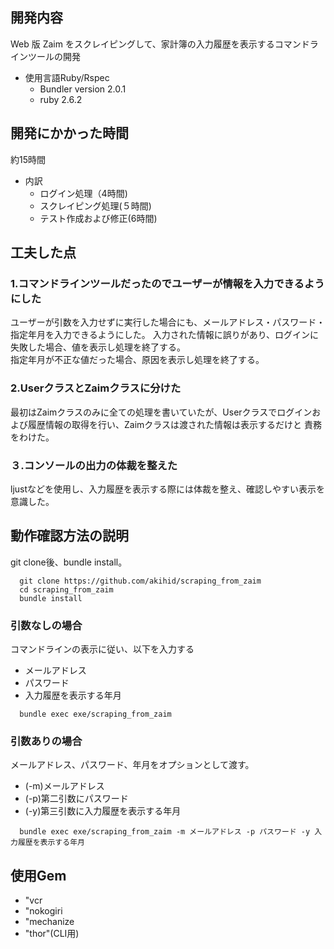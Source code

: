 ## 開発内容

Web 版 Zaim をスクレイピングして、家計簿の入力履歴を表示するコマンドラインツールの開発
- 使用言語Ruby/Rspec
  - Bundler version 2.0.1
  - ruby 2.6.2


## 開発にかかった時間

約15時間
- 内訳
  - ログイン処理（4時間)
  - スクレイピング処理(５時間)
  - テスト作成および修正(6時間)


## 工夫した点

### 1.コマンドラインツールだったのでユーザーが情報を入力できるようにした

ユーザーが引数を入力せずに実行した場合にも、メールアドレス・パスワード・指定年月を入力できるようにした。
入力された情報に誤りがあり、ログインに失敗した場合、値を表示し処理を終了する。  
指定年月が不正な値だった場合、原因を表示し処理を終了する。  

### 2.UserクラスとZaimクラスに分けた

最初はZaimクラスのみに全ての処理を書いていたが、Userクラスでログインおよび履歴情報の取得を行い、Zaimクラスは渡された情報は表示するだけと
責務をわけた。

### ３.コンソールの出力の体裁を整えた

ljustなどを使用し、入力履歴を表示する際には体裁を整え、確認しやすい表示を意識した。


## 動作確認方法の説明
git clone後、bundle install。
```
  git clone https://github.com/akihid/scraping_from_zaim
  cd scraping_from_zaim
  bundle install
```

### 引数なしの場合
コマンドラインの表示に従い、以下を入力する

- メールアドレス
- パスワード
- 入力履歴を表示する年月

```
  bundle exec exe/scraping_from_zaim
```

### 引数ありの場合
メールアドレス、パスワード、年月をオプションとして渡す。

- (-m)メールアドレス
- (-p)第二引数にパスワード
- (-y)第三引数に入力履歴を表示する年月

```
  bundle exec exe/scraping_from_zaim -m メールアドレス -p パスワード -y 入力履歴を表示する年月
```


## 使用Gem
- "vcr
- "nokogiri
- "mechanize
- "thor"(CLI用)